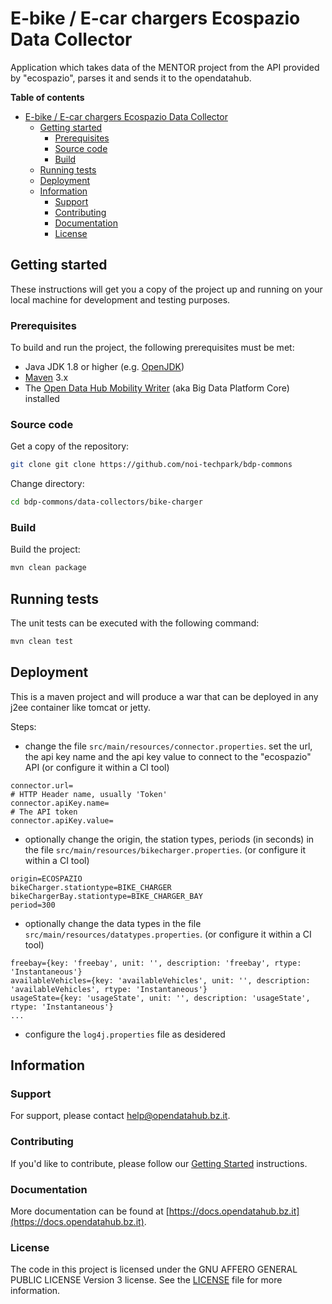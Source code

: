 # E-bike / E-car chargers Ecospazio Data Collector

Application which takes data of the MENTOR project from the API provided by "ecospazio", parses it and sends it to the opendatahub.

**Table of contents**

- [E-bike / E-car chargers Ecospazio Data Collector](#e-bike--e-car-chargers-ecospazio-data-collector)
  - [Getting started](#getting-started)
    - [Prerequisites](#prerequisites)
    - [Source code](#source-code)
    - [Build](#build)
  - [Running tests](#running-tests)
  - [Deployment](#deployment)
  - [Information](#information)
    - [Support](#support)
    - [Contributing](#contributing)
    - [Documentation](#documentation)
    - [License](#license)

## Getting started

These instructions will get you a copy of the project up and running on your local machine for development and testing
purposes.

### Prerequisites

To build and run the project, the following prerequisites must be met:

- Java JDK 1.8 or higher (e.g. [OpenJDK](https://openjdk.java.net/))
- [Maven](https://maven.apache.org/) 3.x
- The [Open Data Hub Mobility Writer](https://github.com/noi-techpark/bdp-core)
  (aka Big Data Platform Core) installed

### Source code

Get a copy of the repository:

```bash
git clone git clone https://github.com/noi-techpark/bdp-commons
```

Change directory:

```bash
cd bdp-commons/data-collectors/bike-charger
```

### Build

Build the project:

```bash
mvn clean package
```

## Running tests

The unit tests can be executed with the following command:

```bash
mvn clean test
```

## Deployment

This is a maven project and will produce a war that can be deployed in any j2ee container like tomcat or jetty.

Steps:

* change the file `src/main/resources/connector.properties`. set the url, the api key name and the
  api key value to connect to the "ecospazio" API (or configure it within a CI tool)

```
connector.url=
# HTTP Header name, usually 'Token'
connector.apiKey.name=
# The API token
connector.apiKey.value=
```

* optionally change the origin, the station types, periods (in seconds) in
  the file `src/main/resources/bikecharger.properties`. (or configure it within a CI tool)

```
origin=ECOSPAZIO
bikeCharger.stationtype=BIKE_CHARGER
bikeChargerBay.stationtype=BIKE_CHARGER_BAY
period=300
```

* optionally change the data types in the file `src/main/resources/datatypes.properties`.
  (or configure it within a CI tool)

```state={key: 'state', unit: '', description: 'state', rtype: 'Instantaneous'}
freebay={key: 'freebay', unit: '', description: 'freebay', rtype: 'Instantaneous'}
availableVehicles={key: 'availableVehicles', unit: '', description: 'availableVehicles', rtype: 'Instantaneous'}
usageState={key: 'usageState', unit: '', description: 'usageState', rtype: 'Instantaneous'}
...
```

* configure the `log4j.properties` file as desidered

## Information

### Support

For support, please contact [help@opendatahub.bz.it](mailto:help@opendatahub.bz.it).

### Contributing

If you'd like to contribute, please follow our [Getting
Started](https://github.com/noi-techpark/odh-docs/wiki/Contributor-Guidelines:-Getting-started)
instructions.

### Documentation

More documentation can be found at
[https://docs.opendatahub.bz.it](https://docs.opendatahub.bz.it).

### License

The code in this project is licensed under the GNU AFFERO GENERAL PUBLIC LICENSE
Version 3 license. See the [LICENSE](../../LICENSE) file for more information.
